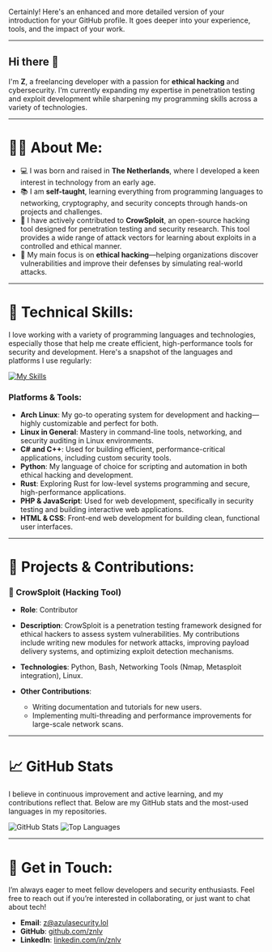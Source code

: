 Certainly! Here's an enhanced and more detailed version of your introduction for your GitHub profile. It goes deeper into your experience, tools, and the impact of your work.

---

## Hi there 👋
I'm **Z**, a freelancing developer with a passion for **ethical hacking** and cybersecurity. I’m currently expanding my expertise in penetration testing and exploit development while sharpening my programming skills across a variety of technologies.

---

# 👨‍💻 About Me:

- 💻 I was born and raised in **The Netherlands**, where I developed a keen interest in technology from an early age.
- 📚 I am **self-taught**, learning everything from programming languages to networking, cryptography, and security concepts through hands-on projects and challenges.
- 🔧 I have actively contributed to **CrowSploit**, an open-source hacking tool designed for penetration testing and security research. This tool provides a wide range of attack vectors for learning about exploits in a controlled and ethical manner.
- 🔐 My main focus is on **ethical hacking**—helping organizations discover vulnerabilities and improve their defenses by simulating real-world attacks.

---

# 🔧 Technical Skills:

I love working with a variety of programming languages and technologies, especially those that help me create efficient, high-performance tools for security and development. Here's a snapshot of the languages and platforms I use regularly:

[![My Skills](https://skillicons.dev/icons?i=arch,linux,cs,cpp,py,php,js,html,css,rust&perline=10)](https://skillicons.dev)

### Platforms & Tools:

- **Arch Linux**: My go-to operating system for development and hacking—highly customizable and perfect for both.
- **Linux in General**: Mastery in command-line tools, networking, and security auditing in Linux environments.
- **C# and C++**: Used for building efficient, performance-critical applications, including custom security tools.
- **Python**: My language of choice for scripting and automation in both ethical hacking and development.
- **Rust**: Exploring Rust for low-level systems programming and secure, high-performance applications.
- **PHP & JavaScript**: Used for web development, specifically in security testing and building interactive web applications.
- **HTML & CSS**: Front-end web development for building clean, functional user interfaces.

---

# 🚀 Projects & Contributions:

### 🔨 CrowSploit (Hacking Tool)
- **Role**: Contributor
- **Description**: CrowSploit is a penetration testing framework designed for ethical hackers to assess system vulnerabilities. My contributions include writing new modules for network attacks, improving payload delivery systems, and optimizing exploit detection mechanisms.
- **Technologies**: Python, Bash, Networking Tools (Nmap, Metasploit integration), Linux.

- **Other Contributions**: 
    - Writing documentation and tutorials for new users.
    - Implementing multi-threading and performance improvements for large-scale network scans.

---

# 📈 GitHub Stats

I believe in continuous improvement and active learning, and my contributions reflect that. Below are my GitHub stats and the most-used languages in my repositories.

![GitHub Stats](https://github-readme-stats.vercel.app/api?username=znlv&show_icons=true&theme=radical)
![Top Languages](https://github-readme-stats.vercel.app/api/top-langs/?username=znlv&layout=compact&theme=radical)

---

# 🌱 Get in Touch:

I’m always eager to meet fellow developers and security enthusiasts. Feel free to reach out if you’re interested in collaborating, or just want to chat about tech!

- **Email**: z@azulasecurity.lol
- **GitHub**: [github.com/znlv](https://github.com/znlv)
- **LinkedIn**: [linkedin.com/in/znlv](https://linkedin.com/in/znlv)



